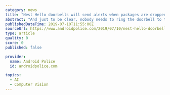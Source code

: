 ```yaml
---
category: news
title: "Nest Hello doorbells will send alerts when packages are dropped off at your door [APK Teardown]"
abstract: "And just to be clear, nobody needs to ring the doorbell to trigger a package alert — motion detection wakes up the Nest Hello and then it uses object recognition to identify packages. Naturally, your Nest Hello must be positioned so it's facing the ..."
publishedDateTime: 2019-07-10T11:55:00Z
sourceUrl: https://www.androidpolice.com/2019/07/10/nest-hello-doorbells-recognize-notify-packages-teardown/
type: article
quality: 0
score: 0
published: false

provider:
  name: Android Police
  id: androidpolice.com

topics:
  - AI
  - Computer Vision
---
```

